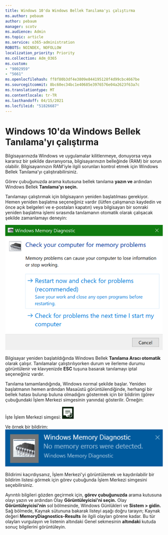 ```yaml
---
title: Windows 10'da Windows Bellek Tanılama'yı çalıştırma
ms.author: pebaum
author: pebaum
manager: scotv
ms.audience: Admin
ms.topic: article
ms.service: o365-administration
ROBOTS: NOINDEX, NOFOLLOW
localization_priority: Priority
ms.collection: Adm_O365
ms.custom:
- "9002959"
- "5661"
ms.openlocfilehash: ff8f80b3df4e3809e844195128f4d99cbc4667be
ms.sourcegitcommit: 8bc60ec34bc1e40685e3976576e04a2623f63a7c
ms.translationtype: MT
ms.contentlocale: tr-TR
ms.lasthandoff: 04/15/2021
ms.locfileid: "51826687"
---
```

# <a name="run-windows-memory-diagnostics-in-windows-10"></a>Windows 10'da Windows Bellek Tanılama'yı çalıştırma

Bilgisayarınızda Windows ve uygulamalar kilitlenmeye, donuyorsa veya kararsız bir şekilde davranıyorsa, bilgisayarınızın belleğinde (RAM) bir sorun olabilir. Bilgisayarınızın RAM'iyle ilgili sorunları kontrol etmek için Windows Bellek Tanılama'yı çalıştırabilirsiniz.

Görev çubuğunuzda arama kutusuna bellek tanılama **yazın ve** ardından Windows Bellek **Tanılama'yı seçin.** 

Tanılamayı çalıştırmak için bilgisayarın yeniden başlatılması gerekiyor. Hemen yeniden başlatma seçeneğiniz vardır (lütfen çalışmanızı kaydedin ve önce açık belgeleri ve e-postaları kapatın) veya bilgisayarı bir sonraki yeniden başlatma işlemi sırasında tanılamanın otomatik olarak çalışacak şekilde zamanlamayı deneyin:

![Windows Hafıza Tanılama](media/windows-memory-diagnostic.png)

Bilgisayar yeniden başlatıldığında Windows Bellek **Tanılama Aracı otomatik** olarak çalışır. Tanılamalar çalıştırılıyorken durum ve ilerleme durumu görüntülenir ve klavyenizde **ESC** tuşuna basarak tanılamayı iptal seçeneğiniz vardır.

Tanılama tamamlandığında, Windows normal şekilde başlar.
Yeniden başlatmanın hemen ardından Masaüstü görüntülendiğinde, herhangi  bir bellek hatası bulunıp buluna olmadığını göstermek için bir bildirim (görev çubuğundaki İşlem Merkezi simgesinin yanında) gösterilir. Örneğin:

İşte İşlem Merkezi simgesi: ![İşlem merkezi simgesi](media/action-center-icon.png) 

Ve örnek bir bildirim: ![Bellek hatası yok](media/no-memory-errors.png)

Bildirimi kaçırdıysanız, İşlem Merkezi'yi görüntülemek ve kaydırılabilir  bir bildirim listesi görmek için görev çubuğunda İşlem Merkezi simgesini seçebilirsiniz. 

Ayrıntılı bilgileri gözden geçirmek için, **görev çubuğunuzda** arama kutusuna olayı yazın ve ardından Olay **Görüntüleyicisi'ni seçin.** Olay **Görüntüleyicisi'nin** sol bölmesinde, Windows Günlükleri ve **Sistem > gidin.** Sağ bölmede, Kaynak sütununa bakarak listeyi  aşağı doğru tarayın; Kaynak değeri **MemoryDiagnostics-Results** ile ilgili olayları görene kadar. Bu tür olayları vurgulayın ve listenin altındaki Genel sekmesinin **altındaki** kutuda sonuç bilgilerini görüntüleyin.
